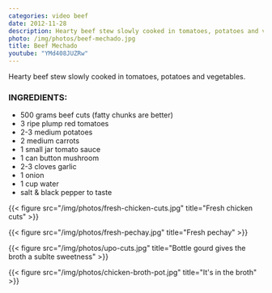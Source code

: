 ```yaml
---
categories: video beef
date: 2012-11-28
description: Hearty beef stew slowly cooked in tomatoes, potatoes and vegetables
photo: /img/photos/beef-mechado.jpg
title: Beef Mechado
youtube: "YMd408JUZRw"
---
```


Hearty beef stew slowly cooked in tomatoes, potatoes and vegetables. 

### INGREDIENTS:
* 500 grams beef cuts (fatty chunks are better)
* 3 ripe plump red tomatoes
* 2-3 medium potatoes
* 2 medium carrots
* 1 small jar tomato sauce
* 1 can button mushroom
* 2-3 cloves garlic
* 1 onion
* 1 cup water
* salt & black pepper to taste

{{< figure src="/img/photos/fresh-chicken-cuts.jpg" title="Fresh chicken cuts" >}}

{{< figure src="/img/photos/fresh-pechay.jpg" title="Fresh pechay" >}}

{{< figure src="/img/photos/upo-cuts.jpg" title="Bottle gourd gives the broth a sublte sweetness" >}}

{{< figure src="/img/photos/chicken-broth-pot.jpg" title="It's in the broth" >}}

